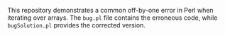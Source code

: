 This repository demonstrates a common off-by-one error in Perl when iterating over arrays. The `bug.pl` file contains the erroneous code, while `bugSolution.pl` provides the corrected version.
